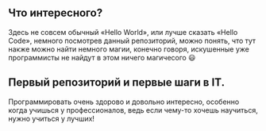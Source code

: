 ## Что интересного? 
Здесь не совсем обычный «Hello World», или лучше сказать «Hello Code», немного посмотрев данный репозиторий, можно понять, что тут накже можно найти немного магии, конечно говоря, искушенные уже программисты не найдут в этом ничего магичесого 😃

## Первый репозиторий и первые шаги в IT. 

Программировать очень здорово и довольно интересно, особенно когда учишься у профессионалов, ведь если чему-то хочешь научиться, нужно учиться у лучших! 
